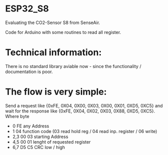 # ESP32_S8
Evaluating the CO2-Sensor S8 from SenseAir.  

Code for Arduino with some routines to read all register.  

# Technical information:  
There is no standard library aviable now - since the functionality / documentation is poor.
  # The flow is very simple:  
  Send a request like {0xFE, 0X04, 0X00, 0X03, 0X00, 0X01, 0XD5, 0XC5} and
  wait for the response like {0xFE, 0X04, 0X02, 0X03, 0X88, 0XD5, 0XC5}.  
Where byte
-   0     FE    any Address  
-   1     04    function code  (03 read hold reg / 04 read inp. register / 06 write)  
-   2,3   00 03 starting Address  
-   4,5   00 01 lenght of requested register  
-   6,7   D5 C5 CRC low / high  


